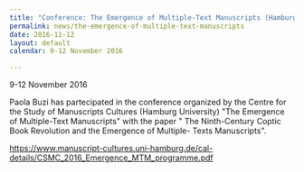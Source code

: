 ```yaml
---
title: "Conference: The Emergence of Multiple-Text Manuscripts (Hamburg)"
permalink: news/the-emergence-of-multiple-text-manuscripts
date: 2016-11-12
layout: default
calendar: 9-12 November 2016

---
```


<p>9-12 November 2016</p>
<p> </p>
<p>Paola Buzi has partecipated in the conference organized by the Centre for the Study of Manuscripts Cultures (Hamburg University) "The Emergence of Multiple-Text Manuscripts" with the paper " The Ninth-Century Coptic Book Revolution and the Emergence of Multiple- Texts Manuscripts".</p>
<p><a href="https://www.manuscript-cultures.uni-hamburg.de/cal-details/CSMC_2016_Emergence_MTM_programme.pdf">https://www.manuscript-cultures.uni-hamburg.de/cal-details/CSMC_2016_Emergence_MTM_programme.pdf</a></p>
<p> </p>
